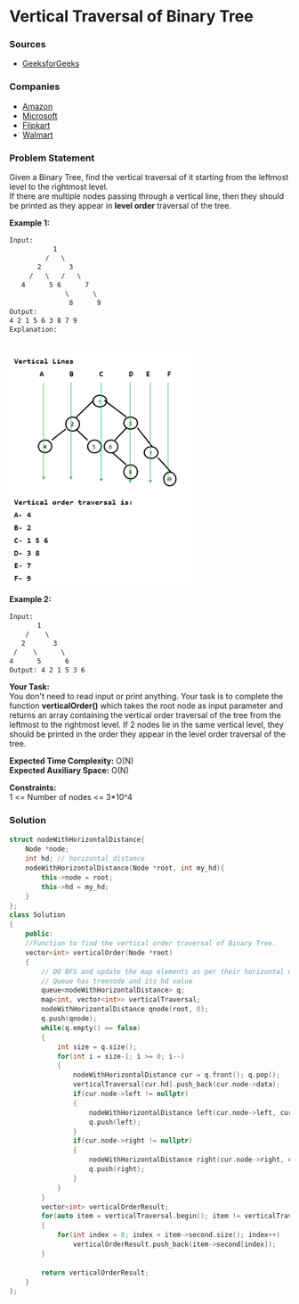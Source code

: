 # Vertical Traversal of Binary Tree

### Sources

* [GeeksforGeeks](https://practice.geeksforgeeks.org/problems/print-a-binary-tree-in-vertical-order/1#)

### Companies

* [Amazon](../../company-based-lists/amazon.md)
* [Microsoft](../../company-based-lists/microsoft.md)
* [Flipkart](../../company-based-lists/flipkart.md)
* [Walmart](../../company-based-lists/walmart.md)

### Problem Statement

Given a Binary Tree, find the vertical traversal of it starting from the leftmost level to the rightmost level.\
&#x20;If there are multiple nodes passing through a vertical line, then they should be printed as they appear in **level order** traversal of the tree.

**Example 1:**

```
Input:
           1
         /   \
       2       3
     /   \   /   \
   4      5 6      7
              \      \
               8      9           
Output: 
4 2 1 5 6 3 8 7 9 
Explanation:


```

![](<../../.gitbook/assets/image (52).png>)

**Example 2:**

```
Input:
       1
    /    \
   2       3
 /    \      \
4      5      6
Output: 4 2 1 5 3 6
```

**Your Task:**\
&#x20;You don't need to read input or print anything. Your task is to complete the function **verticalOrder()** which takes the root node as input parameter and returns an array containing the vertical order traversal of the tree from the leftmost to the rightmost level. If 2 nodes lie in the same vertical level, they should be printed in the order they appear in the level order traversal of the tree.

**Expected Time Complexity:** O(N)\
&#x20;**Expected Auxiliary Space:** O(N)

**Constraints:**\
&#x20;1 <= Number of nodes <= 3\*10^4

### Solution

```cpp
struct nodeWithHorizontalDistance{
    Node *node;
    int hd; // horizontal_distance
    nodeWithHorizontalDistance(Node *root, int my_hd){
        this->node = root;
        this->hd = my_hd;
    }
};
class Solution
{
    public:
    //Function to find the vertical order traversal of Binary Tree. 
    vector<int> verticalOrder(Node *root)
    {
        // DO BFS and update the map elements as per their horizontal distance
        // Queue has treenode and its hd value
        queue<nodeWithHorizontalDistance> q;
        map<int, vector<int>> verticalTraversal;
        nodeWithHorizontalDistance qnode(root, 0);
        q.push(qnode);
        while(q.empty() == false)
        {
            int size = q.size();
            for(int i = size-1; i >= 0; i--)
            {
                nodeWithHorizontalDistance cur = q.front(); q.pop();
                verticalTraversal[cur.hd].push_back(cur.node->data);
                if(cur.node->left != nullptr)
                {
                    nodeWithHorizontalDistance left(cur.node->left, cur.hd-1);
                    q.push(left);
                }
                if(cur.node->right != nullptr)
                {
                    nodeWithHorizontalDistance right(cur.node->right, cur.hd+1);
                    q.push(right);
                }
            }
        }
        vector<int> verticalOrderResult;
        for(auto item = verticalTraversal.begin(); item != verticalTraversal.end(); item++)
        {
            for(int index = 0; index < item->second.size(); index++)
                verticalOrderResult.push_back(item->second[index]);
        }
        
        return verticalOrderResult;
    }
};
```

